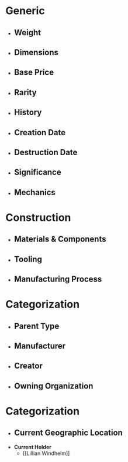 # Generic
- **Weight**
	- 
- **Dimensions**
	- 
- **Base Price**
	- 
- **Rarity**
	- 
- **History**
	- 
- **Creation Date**
	- 
- **Destruction Date**
	- 
- **Significance**
	- 
- **Mechanics**
	- 
# Construction
- **Materials & Components**
	- 
- **Tooling**
	- 
- **Manufacturing Process**
	- 
# Categorization
- **Parent Type**
	- 
- **Manufacturer**
	- 
- **Creator**
	- 
- **Owning Organization**
	- 
# Categorization
- **Current Geographic Location**
	- 
- **Current Holder**
	- [[Lillian Windhelm]]